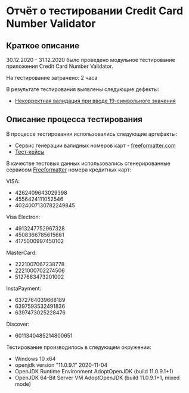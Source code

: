# Отчёт о тестировании Credit Card Number Validator

## Краткое описание

30.12.2020 - 31.12.2020 было проведено модульное тестирование приложения Credit Card Number Validator.

На тестирование затрачено: 2 часа

В результате тестирования выявлены следующие дефекты:
* [Некорректная валидация при вводе 19-символьного значения](https://github.com/richskiter/Javaqa1.2/issues/1)

## Описание процесса тестирования

В процессе тестирования использовались следующие артефакты:

* Сервис генерации валидных номеров карт - [freeformatter.com](https://www.freeformatter.com/credit-card-number-generator-validator.html)
* [Тест-кейсы](https://github.com/richskiter/Javaqa1.2/blob/master/test-cases.md)

В качестве тестовых данных использовались сгенерированные сервисом [Freeformatter](https://www.freeformatter.com/credit-card-number-generator-validator.html) номера кредитных карт:

VISA:
* 4262409643029398
* 4556424111052546
* 4024007130782249845

Visa Electron:
* 4913247752967328
* 4508366785615661
* 4175000997450102

MasterCard:
* 2221007067238778
* 2221000702274506
* 5127683473201002

InstaPayment:
* 6372764039668189
* 6397593532491836
* 6397473025228476

Discover:
* 6011340485214800651

Тестирование производилось в следующем окружении:
* Windows 10 x64
* openjdk version "11.0.9.1" 2020-11-04
* OpenJDK Runtime Environment AdoptOpenJDK (build 11.0.9.1+1)
* OpenJDK 64-Bit Server VM AdoptOpenJDK (build 11.0.9.1+1, mixed mode)

